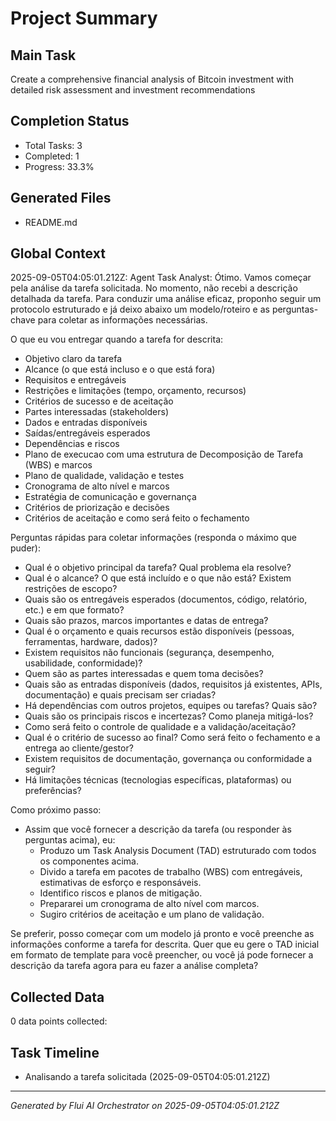 # Project Summary

## Main Task
Create a comprehensive financial analysis of Bitcoin investment with detailed risk assessment and investment recommendations

## Completion Status
- Total Tasks: 3
- Completed: 1
- Progress: 33.3%

## Generated Files
- README.md

## Global Context

2025-09-05T04:05:01.212Z: Agent Task Analyst: Ótimo. Vamos começar pela análise da tarefa solicitada. No momento, não recebi a descrição detalhada da tarefa. Para conduzir uma análise eficaz, proponho seguir um protocolo estruturado e já deixo abaixo um modelo/roteiro e as perguntas-chave para coletar as informações necessárias.

O que eu vou entregar quando a tarefa for descrita:
- Objetivo claro da tarefa
- Alcance (o que está incluso e o que está fora)
- Requisitos e entregáveis
- Restrições e limitações (tempo, orçamento, recursos)
- Critérios de sucesso e de aceitação
- Partes interessadas (stakeholders)
- Dados e entradas disponíveis
- Saídas/entregáveis esperados
- Dependências e riscos
- Plano de execucao com uma estrutura de Decomposição de Tarefa (WBS) e marcos
- Plano de qualidade, validação e testes
- Cronograma de alto nível e marcos
- Estratégia de comunicação e governança
- Critérios de priorização e decisões
- Critérios de aceitação e como será feito o fechamento

Perguntas rápidas para coletar informações (responda o máximo que puder):
- Qual é o objetivo principal da tarefa? Qual problema ela resolve?
- Qual é o alcance? O que está incluído e o que não está? Existem restrições de escopo?
- Quais são os entregáveis esperados (documentos, código, relatório, etc.) e em que formato?
- Quais são prazos, marcos importantes e datas de entrega?
- Qual é o orçamento e quais recursos estão disponíveis (pessoas, ferramentas, hardware, dados)?
- Existem requisitos não funcionais (segurança, desempenho, usabilidade, conformidade)?
- Quem são as partes interessadas e quem toma decisões?
- Quais são as entradas disponíveis (dados, requisitos já existentes, APIs, documentação) e quais precisam ser criadas?
- Há dependências com outros projetos, equipes ou tarefas? Quais são?
- Quais são os principais riscos e incertezas? Como planeja mitigá-los?
- Como será feito o controle de qualidade e a validação/aceitação?
- Qual é o critério de sucesso ao final? Como será feito o fechamento e a entrega ao cliente/gestor?
- Existem requisitos de documentação, governança ou conformidade a seguir?
- Há limitações técnicas (tecnologias específicas, plataformas) ou preferências?

Como próximo passo:
- Assim que você fornecer a descrição da tarefa (ou responder às perguntas acima), eu:
  - Produzo um Task Analysis Document (TAD) estruturado com todos os componentes acima.
  - Divido a tarefa em pacotes de trabalho (WBS) com entregáveis, estimativas de esforço e responsáveis.
  - Identifico riscos e planos de mitigação.
  - Prepararei um cronograma de alto nível com marcos.
  - Sugiro critérios de aceitação e um plano de validação.

Se preferir, posso começar com um modelo já pronto e você preenche as informações conforme a tarefa for descrita. Quer que eu gere o TAD inicial em formato de template para você preencher, ou você já pode fornecer a descrição da tarefa agora para eu fazer a análise completa?

## Collected Data
0 data points collected:


## Task Timeline
- Analisando a tarefa solicitada (2025-09-05T04:05:01.212Z)

---
*Generated by Flui AI Orchestrator on 2025-09-05T04:05:01.212Z*
